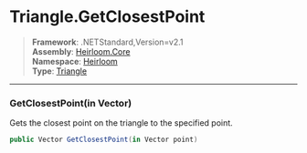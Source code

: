 # Triangle.GetClosestPoint

> **Framework**: .NETStandard,Version=v2.1  
> **Assembly**: [Heirloom.Core][0]  
> **Namespace**: [Heirloom][0]  
> **Type**: [Triangle][1]

--------------------------------------------------------------------------------

### GetClosestPoint(in Vector)

Gets the closest point on the triangle to the specified point.

```cs
public Vector GetClosestPoint(in Vector point)
```

[0]: ../Heirloom.Core.md
[1]: Heirloom.Triangle.md
